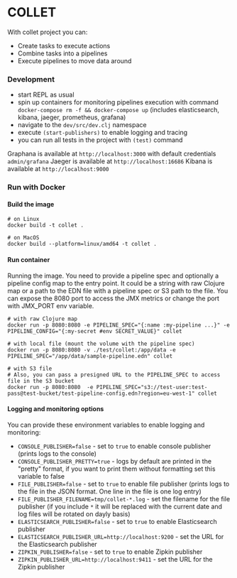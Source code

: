 # COLLET

With collet project you can:

- Create tasks to execute actions
- Combine tasks into a pipelines
- Execute pipelines to move data around

### Development

- start REPL as usual
- spin up containers for monitoring pipelines execution with command
  `docker-compose rm -f && docker-compose up` (includes elasticsearch, kibana, jaeger, prometheus, grafana)
- navigate to the `dev/src/dev.clj` namespace
- execute `(start-publishers)` to enable logging and tracing
- you can run all tests in the project with `(test)` command

Graphana is available at `http://localhost:3000` with default credentials `admin/grafana`
Jaeger is available at `http://localhost:16686`
Kibana is available at `http://localhost:9000`

### Run with Docker

#### Build the image

```shell
# on Linux
docker build -t collet .

# on MacOS
docker build --platform=linux/amd64 -t collet .
```

#### Run container

Running the image. You need to provide a pipeline spec and optionally a pipeline config map to the entry point.
It could be a string with raw Clojure map or a path to the EDN file with a pipeline spec or S3 path to the file.
You can expose the 8080 port to access the JMX metrics or change the port with JMX_PORT env variable.

```shell
# with raw Clojure map
docker run -p 8080:8080 -e PIPELINE_SPEC="{:name :my-pipeline ...}" -e PIPELINE_CONFIG="{:my-secret #env SECRET_VALUE}" collet

# with local file (mount the volume with the pipeline spec)
docker run -p 8080:8080 -v ./test/collet:/app/data -e PIPELINE_SPEC="/app/data/sample-pipeline.edn" collet

# with S3 file
# Also, you can pass a presigned URL to the PIPELINE_SPEC to access file in the S3 bucket
docker run -p 8080:8080  -e PIPELINE_SPEC="s3://test-user:test-pass@test-bucket/test-pipeline-config.edn?region=eu-west-1" collet
```

#### Logging and monitoring options

You can provide these environment variables to enable logging and monitoring:

- `CONSOLE_PUBLISHER=false` - set to `true` to enable console publisher (prints logs to the console)
- `CONSOLE_PUBLISHER_PRETTY=true` - logs by default are printed in the "pretty" format, if you want to print them
  without formatting set this variable to false
- `FILE_PUBLISHER=false` - set to `true` to enable file publisher (prints logs to the file in the JSON format. One line
  in the file is one log entry)
- `FILE_PUBLISHER_FILENAME=tmp/collet-*.log` - set the filename for the file publisher (if you include `*` it will be
  replaced with the current date and log files will be rotated on dayly basis)
- `ELASTICSEARCH_PUBLISHER=false` - set to `true` to enable Elasticsearch publisher
- `ELASTICSEARCH_PUBLISHER_URL=http://localhost:9200` - set the URL for the Elasticsearch publisher
- `ZIPKIN_PUBLISHER=false` - set to `true` to enable Zipkin publisher
- `ZIPKIN_PUBLISHER_URL=http://localhost:9411` - set the URL for the Zipkin publisher
